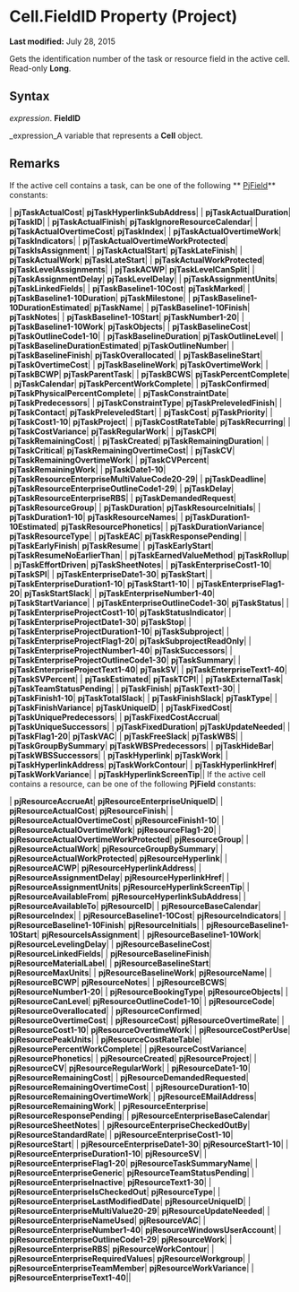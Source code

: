 
# Cell.FieldID Property (Project)

 **Last modified:** July 28, 2015

Gets the identification number of the task or resource field in the active cell. Read-only  **Long**.

## Syntax

 _expression_. **FieldID**

 _expression_A variable that represents a  **Cell** object.


## Remarks

If the active cell contains a task, can be one of the following  ** [PjField](f0df0929-921c-1f33-ab42-192efdaeb64d.md)** constants:



| **pjTaskActualCost**| **pjTaskHyperlinkSubAddress**|
| **pjTaskActualDuration**| **pjTaskID**|
| **pjTaskActualFinish**| **pjTaskIgnoreResourceCalendar**|
| **pjTaskActualOvertimeCost**| **pjTaskIndex**|
| **pjTaskActualOvertimeWork**| **pjTaskIndicators**|
| **pjTaskActualOvertimeWorkProtected**| **pjTaskIsAssignment**|
| **pjTaskActualStart**| **pjTaskLateFinish**|
| **pjTaskActualWork**| **pjTaskLateStart**|
| **pjTaskActualWorkProtected**| **pjTaskLevelAssignments**|
| **pjTaskACWP**| **pjTaskLevelCanSplit**|
| **pjTaskAssignmentDelay**| **pjTaskLevelDelay**|
| **pjTaskAssignmentUnits**| **pjTaskLinkedFields**|
| **pjTaskBaseline1-10Cost**| **pjTaskMarked**|
| **pjTaskBaseline1-10Duration**| **pjTaskMilestone**|
| **pjTaskBaseline1-10DurationEstimated**| **pjTaskName**|
| **pjTaskBaseline1-10Finish**| **pjTaskNotes**|
| **pjTaskBaseline1-10Start**| **pjTaskNumber1-20**|
| **pjTaskBaseline1-10Work**| **pjTaskObjects**|
| **pjTaskBaselineCost**| **pjTaskOutlineCode1-10**|
| **pjTaskBaselineDuration**| **pjTaskOutlineLevel**|
| **pjTaskBaselineDurationEstimated**| **pjTaskOutlineNumber**|
| **pjTaskBaselineFinish**| **pjTaskOverallocated**|
| **pjTaskBaselineStart**| **pjTaskOvertimeCost**|
| **pjTaskBaselineWork**| **pjTaskOvertimeWork**|
| **pjTaskBCWP**| **pjTaskParentTask**|
| **pjTaskBCWS**| **pjTaskPercentComplete**|
| **pjTaskCalendar**| **pjTaskPercentWorkComplete**|
| **pjTaskConfirmed**| **pjTaskPhysicalPercentComplete**|
| **pjTaskConstraintDate**| **pjTaskPredecessors**|
| **pjTaskConstraintType**| **pjTaskPreleveledFinish**|
| **pjTaskContact**| **pjTaskPreleveledStart**|
| **pjTaskCost**| **pjTaskPriority**|
| **pjTaskCost1-10**| **pjTaskProject**|
| **pjTaskCostRateTable**| **pjTaskRecurring**|
| **pjTaskCostVariance**| **pjTaskRegularWork**|
| **pjTaskCPI**| **pjTaskRemainingCost**|
| **pjTaskCreated**| **pjTaskRemainingDuration**|
| **pjTaskCritical**| **pjTaskRemainingOvertimeCost**|
| **pjTaskCV**| **pjTaskRemainingOvertimeWork**|
| **pjTaskCVPercent**| **pjTaskRemainingWork**|
| **pjTaskDate1-10**| **pjTaskResourceEnterpriseMultiValueCode20-29**|
| **pjTaskDeadline**| **pjTaskResourceEnterpriseOutlineCode1-29**|
| **pjTaskDelay**| **pjTaskResourceEnterpriseRBS**|
| **pjTaskDemandedRequest**| **pjTaskResourceGroup**|
| **pjTaskDuration**| **pjTaskResourceInitials**|
| **pjTaskDuration1-10**| **pjTaskResourceNames**|
| **pjTaskDuration1-10Estimated**| **pjTaskResourcePhonetics**|
| **pjTaskDurationVariance**| **pjTaskResourceType**|
| **pjTaskEAC**| **pjTaskResponsePending**|
| **pjTaskEarlyFinish**| **pjTaskResume**|
| **pjTaskEarlyStart**| **pjTaskResumeNoEarlierThan**|
| **pjTaskEarnedValueMethod**| **pjTaskRollup**|
| **pjTaskEffortDriven**| **pjTaskSheetNotes**|
| **pjTaskEnterpriseCost1-10**| **pjTaskSPI**|
| **pjTaskEnterpriseDate1-30**| **pjTaskStart**|
| **pjTaskEnterpriseDuration1-10**| **pjTaskStart1-10**|
| **pjTaskEnterpriseFlag1-20**| **pjTaskStartSlack**|
| **pjTaskEnterpriseNumber1-40**| **pjTaskStartVariance**|
| **pjTaskEnterpriseOutlineCode1-30**| **pjTaskStatus**|
| **pjTaskEnterpriseProjectCost1-10**| **pjTaskStatusIndicator**|
| **pjTaskEnterpriseProjectDate1-30**| **pjTaskStop**|
| **pjTaskEnterpriseProjectDuration1-10**| **pjTaskSubproject**|
| **pjTaskEnterpriseProjectFlag1-20**| **pjTaskSubprojectReadOnly**|
| **pjTaskEnterpriseProjectNumber1-40**| **pjTaskSuccessors**|
| **pjTaskEnterpriseProjectOutlineCode1-30**| **pjTaskSummary**|
| **pjTaskEnterpriseProjectText1-40**| **pjTaskSV**|
| **pjTaskEnterpriseText1-40**| **pjTaskSVPercent**|
| **pjTaskEstimated**| **pjTaskTCPI**|
| **pjTaskExternalTask**| **pjTaskTeamStatusPending**|
| **pjTaskFinish**| **pjTaskText1-30**|
| **pjTaskFinish1-10**| **pjTaskTotalSlack**|
| **pjTaskFinishSlack**| **pjTaskType**|
| **pjTaskFinishVariance**| **pjTaskUniqueID**|
| **pjTaskFixedCost**| **pjTaskUniquePredecessors**|
| **pjTaskFixedCostAccrual**| **pjTaskUniqueSuccessors**|
| **pjTaskFixedDuration**| **pjTaskUpdateNeeded**|
| **pjTaskFlag1-20**| **pjTaskVAC**|
| **pjTaskFreeSlack**| **pjTaskWBS**|
| **pjTaskGroupBySummary**| **pjTaskWBSPredecessors**|
| **pjTaskHideBar**| **pjTaskWBSSuccessors**|
| **pjTaskHyperlink**| **pjTaskWork**|
| **pjTaskHyperlinkAddress**| **pjTaskWorkContour**|
| **pjTaskHyperlinkHref**| **pjTaskWorkVariance**|
| **pjTaskHyperlinkScreenTip**||
If the active cell contains a resource, can be one of the following  **PjField** constants:



| **pjResourceAccrueAt**| **pjResourceEnterpriseUniqueID**|
| **pjResourceActualCost**| **pjResourceFinish**|
| **pjResourceActualOvertimeCost**| **pjResourceFinish1-10**|
| **pjResourceActualOvertimeWork**| **pjResourceFlag1-20**|
| **pjResourceActualOvertimeWorkProtected**| **pjResourceGroup**|
| **pjResourceActualWork**| **pjResourceGroupBySummary**|
| **pjResourceActualWorkProtected**| **pjResourceHyperlink**|
| **pjResourceACWP**| **pjResourceHyperlinkAddress**|
| **pjResourceAssignmentDelay**| **pjResourceHyperlinkHref**|
| **pjResourceAssignmentUnits**| **pjResourceHyperlinkScreenTip**|
| **pjResourceAvailableFrom**| **pjResourceHyperlinkSubAddress**|
| **pjResourceAvailableTo**| **pjResourceID**|
| **pjResourceBaseCalendar**| **pjResourceIndex**|
| **pjResourceBaseline1-10Cost**| **pjResourceIndicators**|
| **pjResourceBaseline1-10Finish**| **pjResourceInitials**|
| **pjResourceBaseline1-10Start**| **pjResourceIsAssignment**|
| **pjResourceBaseline1-10Work**| **pjResourceLevelingDelay**|
| **pjResourceBaselineCost**| **pjResourceLinkedFields**|
| **pjResourceBaselineFinish**| **pjResourceMaterialLabel**|
| **pjResourceBaselineStart**| **pjResourceMaxUnits**|
| **pjResourceBaselineWork**| **pjResourceName**|
| **pjResourceBCWP**| **pjResourceNotes**|
| **pjResourceBCWS**| **pjResourceNumber1-20**|
| **pjResourceBookingType**| **pjResourceObjects**|
| **pjResourceCanLevel**| **pjResourceOutlineCode1-10**|
| **pjResourceCode**| **pjResourceOverallocated**|
| **pjResourceConfirmed**| **pjResourceOvertimeCost**|
| **pjResourceCost**| **pjResourceOvertimeRate**|
| **pjResourceCost1-10**| **pjResourceOvertimeWork**|
| **pjResourceCostPerUse**| **pjResourcePeakUnits**|
| **pjResourceCostRateTable**| **pjResourcePercentWorkComplete**|
| **pjResourceCostVariance**| **pjResourcePhonetics**|
| **pjResourceCreated**| **pjResourceProject**|
| **pjResourceCV**| **pjResourceRegularWork**|
| **pjResourceDate1-10**| **pjResourceRemainingCost**|
| **pjResourceDemandedRequested**| **pjResourceRemainingOvertimeCost**|
| **pjResourceDuration1-10**| **pjResourceRemainingOvertimeWork**|
| **pjResourceEMailAddress**| **pjResourceRemainingWork**|
| **pjResourceEnterprise**| **pjResourceResponsePending**|
| **pjResourceEnterpriseBaseCalendar**| **pjResourceSheetNotes**|
| **pjResourceEnterpriseCheckedOutBy**| **pjResourceStandardRate**|
| **pjResourceEnterpriseCost1-10**| **pjResourceStart**|
| **pjResourceEnterpriseDate1-30**| **pjResourceStart1-10**|
| **pjResourceEnterpriseDuration1-10**| **pjResourceSV**|
| **pjResourceEnterpriseFlag1-20**| **pjResourceTaskSummaryName**|
| **pjResourceEnterpriseGeneric**| **pjResourceTeamStatusPending**|
| **pjResourceEnterpriseInactive**| **pjResourceText1-30**|
| **pjResourceEnterpriseIsCheckedOut**| **pjResourceType**|
| **pjResourceEnterpriseLastModifiedDate**| **pjResourceUniqueID**|
| **pjResourceEnterpriseMultiValue20-29**| **pjResourceUpdateNeeded**|
| **pjResourceEnterpriseNameUsed**| **pjResourceVAC**|
| **pjResourceEnterpriseNumber1-40**| **pjResourceWindowsUserAccount**|
| **pjResourceEnterpriseOutlineCode1-29**| **pjResourceWork**|
| **pjResourceEnterpriseRBS**| **pjResourceWorkContour**|
| **pjResourceEnterpriseRequiredValues**| **pjResourceWorkgroup**|
| **pjResourceEnterpriseTeamMember**| **pjResourceWorkVariance**|
| **pjResourceEnterpriseText1-40**||
